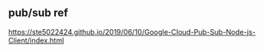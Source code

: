 ## pub/sub ref
https://ste5022424.github.io/2019/06/10/Google-Cloud-Pub-Sub-Node-js-Client/index.html